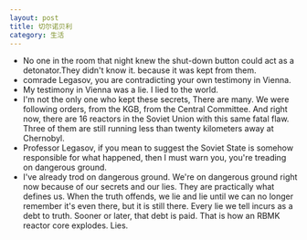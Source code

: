 ```yaml
---
layout: post
title: 切尔诺贝利
category: 生活
---
```

- No one in the room that night knew the shut-down button could act as a detonator.They didn't know it. because it was kept from them.
- comrade Legasov, you are contradicting your own testimony in Vienna.
- My testimony in Vienna was a lie. I lied to the world.
- I'm not the only one who kept these secrets, There are many. We were following orders, from the KGB, from the Central Committee. And right now, there are 16 reactors in the Soviet Union with this same fatal flaw. Three of them are still running less than twenty kilometers away at Chernobyl.
- Professor Legasov, if you mean to suggest the Soviet State is somehow responsible for what happened, then I must warn you, you're treading on dangerous ground.
- I've already trod on dangerous ground. We're on dangerous ground right now because of our secrets and our lies. They are practically what defines us. When the truth offends, we lie and lie until we can no longer remember it's even there, but it is still there. Every lie we tell incurs as a debt to truth. Sooner or later, that debt is paid. That is how an RBMK reactor core explodes. Lies.

